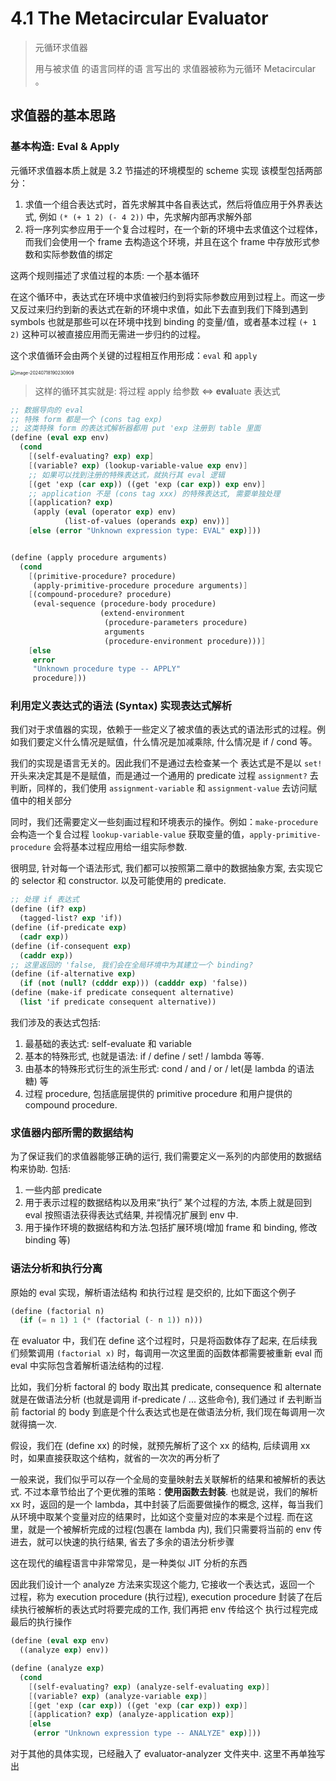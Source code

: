 # 4.1 The Metacircular Evaluator

> 元循环求值器
>
> 用与被求值 的语言同样的语 言写出的 求值器被称为元循环 Metacircular 。



## 求值器的基本思路

### 基本构造: Eval & Apply

元循环求值器本质上就是 3.2 节描述的环境模型的 scheme 实现
该模型包括两部分：

1. 求值一个组合表达式时，首先求解其中各自表达式，然后将值应用于外界表达式, 例如 `(* (+ 1 2) (- 4 2))` 中，先求解内部再求解外部
2. 将一序列实参应用于一个复合过程时，在一个新的环境中去求值这个过程体，而我们会使用一个 frame 去构造这个环境，并且在这个 frame 中存放形式参数和实际参数值的绑定

这两个规则描述了求值过程的本质: 一个基本循环

在这个循环中，表达式在环境中求值被归约到将实际参数应用到过程上。而这一步又反过来归约到新的表达式在新的环境中求值，如此下去直到我们下降到遇到 symbols 也就是那些可以在环境中找到 binding 的变量/值，或者基本过程 `(+ 1 2)` 这种可以被直接应用而无需进一步归约的过程。

这个求值循环会由两个关键的过程相互作用形成：`eval` 和 `apply`

<img src="/Users/bytedance/Learning/CS/sicp/images/image-20240718190230909.png" alt="image-20240718190230909" style="zoom:50%;" />

> 这样的循环其实就是:
> 将过程 apply 给参数 <=> **eval**uate 表达式

```scheme
;; 数据导向的 eval
;; 特殊 form 都是一个 (cons tag exp)
;; 这类特殊 form 的表达式解析器都用 put 'exp 注册到 table 里面
(define (eval exp env)
  (cond
    [(self-evaluating? exp) exp]
    [(variable? exp) (lookup-variable-value exp env)]
    ;; 如果可以找到注册的特殊表达式，就执行其 eval 逻辑
    [(get 'exp (car exp)) ((get 'exp (car exp)) exp env)]
    ;; application 不是 (cons tag xxx) 的特殊表达式, 需要单独处理
    [(application? exp)
     (apply (eval (operator exp) env)
            (list-of-values (operands exp) env))]
    [else (error "Unknown expression type: EVAL" exp)]))


(define (apply procedure arguments)
  (cond
    [(primitive-procedure? procedure)
     (apply-primitive-procedure procedure arguments)]
    [(compound-procedure? procedure)
     (eval-sequence (procedure-body procedure)
                    (extend-environment
                     (procedure-parameters procedure)
                     arguments
                     (procedure-environment procedure)))]
    [else
     error
     "Unknown procedure type -- APPLY"
     procedure]))

```





### 利用定义表达式的语法 (Syntax) 实现表达式解析

我们对于求值器的实现，依赖于一些定义了被求值的表达式的语法形式的过程。例如我们要定义什么情况是赋值，什么情况是加减乘除,  什么情况是 if / cond 等。

我们的实现是语言无关的。因此我们不是通过去检查某一个 表达式是不是以 `set!` 开头来决定其是不是赋值，而是通过一个通用的 predicate 过程 `assignment?` 去判断，同样的，我们使用 `assignment-variable` 和 `assignment-value` 去访问赋值中的相关部分

同时，我们还需要定义一些刻画过程和环境表示的操作。例如：`make-procedure` 会构造一个复合过程 `lookup-variable-value` 获取变量的值，`apply-primitive-procedure` 会将基本过程应用给一组实际参数.

很明显, 针对每一个语法形式, 我们都可以按照第二章中的数据抽象方案, 去实现它的 selector 和 constructor. 以及可能使用的 predicate.

```scheme
;; 处理 if 表达式
(define (if? exp)
  (tagged-list? exp 'if))
(define (if-predicate exp)
  (cadr exp))
(define (if-consequent exp)
  (caddr exp))
;; 这里返回的 'false, 我们会在全局环境中为其建立一个 binding?
(define (if-alternative exp)
  (if (not (null? (cdddr exp))) (cadddr exp) 'false))
(define (make-if predicate consequent alternative)
  (list 'if predicate consequent alternative))
```

我们涉及的表达式包括:

1. 最基础的表达式:  self-evaluate 和 variable
2. 基本的特殊形式, 也就是语法: if / define / set! / lambda 等等. 
3. 由基本的特殊形式衍生的派生形式: cond / and / or / let(是 lambda 的语法糖) 等
4. 过程 procedure, 包括底层提供的 primitive procedure 和用户提供的 compound procedure. 



### 求值器内部所需的数据结构

为了保证我们的求值器能够正确的运行, 我们需要定义一系列的内部使用的数据结构来协助. 包括:

1. 一些内部 predicate 
2. 用于表示过程的数据结构以及用来“执行” 某个过程的方法, 本质上就是回到 eval 按照语法获得表达式结果, 并视情况扩展到 env 中.
3. 用于操作环境的数据结构和方法.包括扩展环境(增加 frame 和 binding, 修改 binding 等)



### 语法分析和执行分离

原始的 eval 实现，解析语法结构 和执行过程 是交织的, 比如下面这个例子

```scheme
(define (factorial n)
  (if (= n 1) 1 (* (factorial (- n 1)) n)))
```



在 evaluator 中，我们在 define 这个过程时，只是将函数体存了起来, 在后续我们频繁调用 `(factorial x)` 时，每调用一次这里面的函数体都需要被重新 eval
而 eval 中实际包含着解析语法结构的过程.

比如，我们分析 factoral 的 body 取出其 predicate, consequence 和 alternate 就是在做语法分析 (也就是调用 if-predicate / ... 这些命令), 我们通过 if 去判断当前 factorial 的 body 到底是个什么表达式也是在做语法分析,  我们现在每调用一次就得搞一次.

假设，我们在 (define xx) 的时候，就预先解析了这个 xx 的结构, 后续调用 xx 时，如果直接获取这个结构，就省的一次次的再分析了

一般来说，我们似乎可以存一个全局的变量映射去关联解析的结果和被解析的表达式. 不过本章节给出了个更优雅的策略：**使用函数去封装**. 也就是说，我们的解析 xx 时，返回的是一个 lambda，其中封装了后面要做操作的概念, 这样，每当我们从环境中取某个变量对应的结果时，比如这个变量对应的本来是个过程. 而在这里，就是一个被解析完成的过程(包裹在 lambda 内), 我们只需要将当前的 env 传进去，就可以快速的执行结果,  省去了多余的语法分析步骤

这在现代的编程语言中非常常见，是一种类似 JIT 分析的东西

因此我们设计一个 analyze 方法来实现这个能力, 它接收一个表达式，返回一个 过程，称为 execution procedure (执行过程),  execution procedure 封装了在后续执行被解析的表达式时将要完成的工作, 我们再把 env 传给这个 执行过程完成最后的执行操作

```scheme
(define (eval exp env)
  ((analyze exp) env))

(define (analyze exp)
  (cond
    [(self-evaluating? exp) (analyze-self-evaluating exp)]
    [(variable? exp) (analyze-variable exp)]
    [(get 'exp (car exp)) ((get 'exp (car exp)) exp)]
    [(application? exp) (analyze-application exp)]
    [else
     (error "Unknown expression type -- ANALYZE" exp)]))
```



对于其他的具体实现，已经融入了 evaluator-analyzer 文件夹中. 这里不再单独写出
